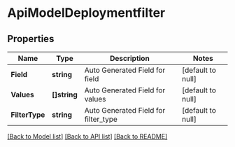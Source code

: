 # ApiModelDeploymentfilter

## Properties
Name | Type | Description | Notes
------------ | ------------- | ------------- | -------------
**Field** | **string** | Auto Generated Field for field | [default to null]
**Values** | **[]string** | Auto Generated Field for values | [default to null]
**FilterType** | **string** | Auto Generated Field for filter_type | [default to null]

[[Back to Model list]](../README.md#documentation-for-models) [[Back to API list]](../README.md#documentation-for-api-endpoints) [[Back to README]](../README.md)


